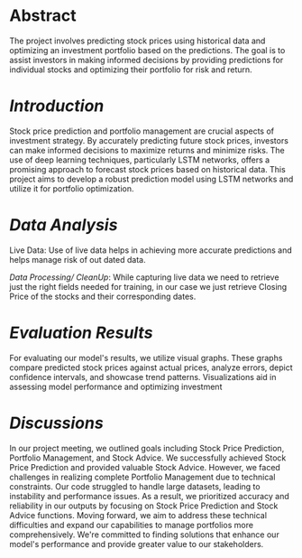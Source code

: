 # Abstract
The project involves predicting stock prices using historical data and optimizing an investment portfolio based on the predictions. The goal is to assist investors in making informed decisions by providing predictions for individual stocks and optimizing their portfolio for risk and return.

# _Introduction_
Stock price prediction and portfolio management are crucial aspects of investment strategy. By accurately predicting future stock prices, investors can make informed decisions to maximize returns and minimize risks. The use of deep learning techniques, particularly LSTM networks, offers a promising approach to forecast stock prices based on historical data. This project aims to develop a robust prediction model using LSTM networks and utilize it for portfolio optimization.

# _Data Analysis_
Live Data: Use of live data helps in achieving more accurate predictions and helps manage risk of out dated data.

_Data Processing/ CleanUp_: While capturing live data we need to retrieve just the right fields needed for training, in our case we just retrieve Closing Price of the stocks and their corresponding dates.

# _Evaluation Results_
For evaluating our model's results, we utilize visual graphs. These graphs compare predicted stock prices against actual prices, analyze errors, depict confidence intervals, and showcase trend patterns. Visualizations aid in assessing model performance and optimizing investment

# _Discussions_
In our project meeting, we outlined goals including Stock Price Prediction, Portfolio Management, and Stock Advice. We successfully achieved Stock Price Prediction and provided valuable Stock Advice. However, we faced challenges in realizing complete Portfolio Management due to technical constraints. Our code struggled to handle large datasets, leading to instability and performance issues. As a result, we prioritized accuracy and reliability in our outputs by focusing on Stock Price Prediction and Stock Advice functions. Moving forward, we aim to address these technical difficulties and expand our capabilities to manage portfolios more comprehensively. We're committed to finding solutions that enhance our model's performance and provide greater value to our stakeholders.
